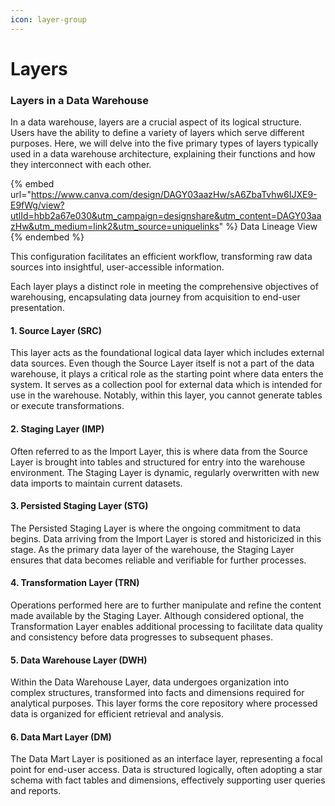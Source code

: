 ```yaml
---
icon: layer-group
---
```


# Layers

### Layers in a Data Warehouse

In a data warehouse, layers are a crucial aspect of its logical structure. Users have the ability to define a variety of layers which serve different purposes. Here, we will delve into the five primary types of layers typically used in a data warehouse architecture, explaining their functions and how they interconnect with each other.

{% embed url="https://www.canva.com/design/DAGY03aazHw/sA6ZbaTvhw6IJXE9-E9fWg/view?utlId=hbb2a67e030&utm_campaign=designshare&utm_content=DAGY03aazHw&utm_medium=link2&utm_source=uniquelinks" %}
Data Lineage View
{% endembed %}

This configuration facilitates an efficient workflow, transforming raw data sources into insightful, user-accessible information.&#x20;

Each layer plays a distinct role in meeting the comprehensive objectives of warehousing, encapsulating data journey from acquisition to end-user presentation.

#### 1. Source Layer (SRC)

This layer acts as the foundational logical data layer which includes external data sources. Even though the Source Layer itself is not a part of the data warehouse, it plays a critical role as the starting point where data enters the system. It serves as a collection pool for external data which is intended for use in the warehouse. Notably, within this layer, you cannot generate tables or execute transformations.

#### 2. Staging Layer (IMP)

Often referred to as the Import Layer, this is where data from the Source Layer is brought into tables and structured for entry into the warehouse environment. The Staging Layer is dynamic, regularly overwritten with new data imports to maintain current datasets.

#### 3. Persisted Staging Layer (STG)

The Persisted Staging Layer is where the ongoing commitment to data begins. Data arriving from the Import Layer is stored and historicized in this stage. As the primary data layer of the warehouse, the Staging Layer ensures that data becomes reliable and verifiable for further processes.

#### 4. Transformation Layer (TRN)

Operations performed here are to further manipulate and refine the content made available by the Staging Layer. Although considered optional, the Transformation Layer enables additional processing to facilitate data quality and consistency before data progresses to subsequent phases.

#### 5. Data Warehouse Layer (DWH)

Within the Data Warehouse Layer, data undergoes organization into complex structures, transformed into facts and dimensions required for analytical purposes. This layer forms the core repository where processed data is organized for efficient retrieval and analysis.

#### 6. Data Mart Layer (DM)

The Data Mart Layer is positioned as an interface layer, representing a focal point for end-user access. Data is structured logically, often adopting a star schema with fact tables and dimensions, effectively supporting user queries and reports.
